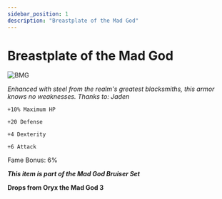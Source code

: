 ```yaml
---
sidebar_position: 1
description: "Breastplate of the Mad God"
---
```


# Breastplate of the Mad God

![BMG](https://cdn.discordapp.com/attachments/1187552567295758487/1187840551903567912/Breastplate_of_the_Mad_God.png?ex=659859b8&is=6585e4b8&hm=1dd54fd01246133bfb788ef4ad98ffc20c7faaf796f7080f9e9e5f11bf93fc02&)

<i>Enhanced with steel from the realm's greatest blacksmiths, this armor knows no weaknesses. Thanks to: Jaden</i>

    +10% Maximum HP 
    
    +20 Defense
    
    +4 Dexterity
    
    +6 Attack
    
Fame Bonus: 6%

***This item is part of the Mad God Bruiser Set***

**Drops from Oryx the Mad God 3**
